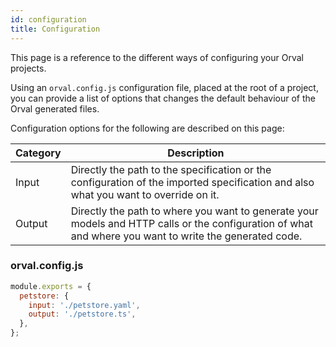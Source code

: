 ```yaml
---
id: configuration
title: Configuration
---
```


This page is a reference to the different ways of configuring your Orval projects.

Using an `orval.config.js` configuration file, placed at the root of a project, you can provide a list of options that changes the default behaviour of the Orval generated files.

Configuration options for the following are described on this page:

<div>
<table className="table-auto">
  <thead>
    <tr>
      <th className="px-4 py-2">Category</th>
      <th className="px-4 py-2">Description</th>
    </tr>
  </thead>
  <tbody>
    <tr>
      <td className="border px-4 py-2">Input</td>
      <td className="border px-4 py-2">Directly the path to the specification or the configuration of the imported specification and also what you want to override on it.
      </td>
    </tr>
    <tr className="bg-gray-100">
      <td className="border px-4 py-2">Output</td>
      <td className="border px-4 py-2">Directly the path to where you want to generate your models and HTTP calls or the configuration of what and where you want to write the generated code.</td>
    </tr>
  </tbody>
</table>
</div>

### orval.config.js

```js
module.exports = {
  petstore: {
    input: './petstore.yaml',
    output: './petstore.ts',
  },
};
```
